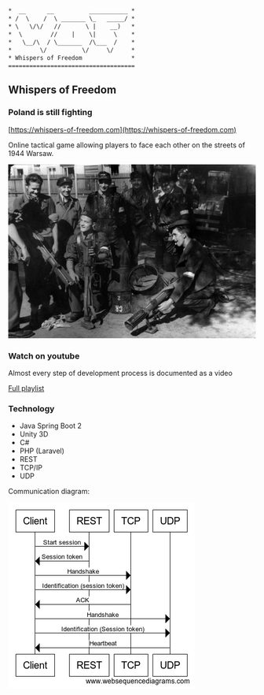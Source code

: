```
*  __      __          ___________ *
* /  \    /  \ _______ \_   _____/ *
* \   \/\/   //       \ |    __)   *
*  \        //    |    \|     \    *
*   \__/\  / \_______  /\___  /    *
*        \/          \/     \/     *
* Whispers of Freedom              *
====================================
```

## Whispers of Freedom

### Poland is still fighting

[https://whispers-of-freedom.com](https://whispers-of-freedom.com)

Online tactical game allowing players to face each other on the streets of 1944 Warsaw.

![alt text](https://github.com/ArchangelDesign/WhispersOfFreedom/blob/master/__admin/public/img/Warsaw_Uprising_-_Baon_Czata_with_PIAT_guns.jpg)

### Watch on youtube

Almost every step of development process is documented as a video

[Full playlist](https://www.youtube.com/playlist?list=PLbaAAg7kQaeGxsT3mtIoBC3eHiZrf86BW)

### Technology

- Java Spring Boot 2
- Unity 3D
- C#
- PHP (Laravel)
- REST
- TCP/IP
- UDP

Communication diagram:

![alt text](https://github.com/ArchangelDesign/WhispersOfFreedom/blob/master/__website/img/WOF-communication.png)